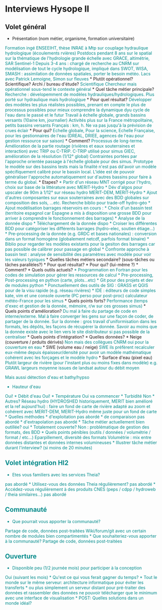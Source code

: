 # Interviews Hysope II

## Volet général

* Présentation (nom métier, organisme, formation universitaire)
<span class="user-answer">
Formation ingé ENSEEIHT, thèse INRAE à Mtp sur couplage hydraulique hydrologique (écoulements rvières)
Postdocs pendant 8 ans sur le spatial sur la thématique de l'hydrologie grande échelle avec GRACE, altimétrie, SAR Sentinel-1 
Depuis 3-4 ans : chargé de recherche au CNRM sur modélisation de tout le cycle hydrologique, impliqué dans SWOT, WISA, SMASH : assimilation de données spatiales, porter le besoin météo.
Lacs avec Patrick Lemoigne, Simon sur fleuves
</span>
  * Plutôt opérationnel? Scientifique? Archi / bureau d'étude?
<span class="user-answer">
Scientifique Chercheur mais opérationnel sous-tend le contexte général
</span>
* Quel tâche métier principale? 
<span class="user-answer">
Recherche : dévelopemment de modèles hydrauliques/hydrologiques.
Plus porté sur hydraulique mais hydrologique
</span>
  * Pour quel résultat?
<span class="user-answer">
Développer des modèles les plus réalistes possibles, prenant en compte le plus de processus possibles pour mieux comprendre la dynamique dyu cycle de l'eau dans le passé et le futur
Travail à échelle globale, grands bassins versants (10aine km, journalier)
Activités plus sur la France métropolitaine, petits bassins versants Français : km, h. Ne va pas jusqu'à la prévision de crues éclair

</span>
  * Pour qui?
<span class="user-answer">
Echelle globale, Pour la science, 
Echelle Française, pour les gestionnaires de l'eau (DREAL, DRIEE, agences de l'eau pour gestion ressource sur saison)
</span>
  * Comment?
<span class="user-answer">
Processus de long-terme. Amélioration de la partie routage (rivières et eaux souterraines et interaction) avec TRIP ou C-TRIP.
C-TRIP utilisé pour simus GIEC, amélioration de la résolution (1/12° global)
Contraintes portées par l'approche orientée passage à l'échelle globale pour des simus. Prototype le modèle sur des bassins tests mais la finalité n'est pas dd'avoir un modèle spécifiquement calibré pour le bassin local. L'idée est de pouvoir généraliser l'approche automatiquement sur d'autres bassins pour faire à terme du global.

			 

</span>
  * Etapes?
<span class="user-answer">
    * Partir d'un réseau MNT corrigé pour l'hydro, choix sur base de la littérature avec MERIT-Hydro
		  * Dév d'algos pour upscaler de 90m à 1/12° sur réseau hydro MERIT-DEM, MERIT-Hydro
		  * Ajout d'autres composantes sur eaux souterraines avec des BDD globales sur composition des sols, …etc. Recherche biblio pour trade-off hydro-géo
		  * Ajout modélisation barrages réservoirs en cours : 
		  	 * Choix d'un bassin test (territoire espagnol car Espagne a mis à disposition une grosse BDD pour arriver à comprendre le fonctionnement des barrages)
		  	 * Analyse de la donnée dispo 
		  	 * Téléchargement de la donnée dispo
		  	 * Croiser les différentes BDD pour catégoriser les différents barrages (hydro-elec, soutien étiage…)
		  	 * Pre-processing de la donnée (e.g. GRDC et bases nationales) : conversion dans un format homogène (globalement netcdf, parfois format binaire)
		  	 * Biblio pour regarder les modèles existants pour la gesiton des barrages car pas possible de calibrer pour passage en global
		  	 * Confronte approche à bassin test : analyse de sensibilité des paramètres avec modèle pour voir les valeurs typiques
</span>
* Quelles tâches métiers secondaire? (sous-tâches ou tâches parallèles?)
<span class="user-answer">

</span>
  * Pour quel résultat?
<span class="user-answer">

</span>
  * Pour qui? (lui-même ?)
<span class="user-answer">

</span>
  * Comment?
<span class="user-answer">

</span>
* Quels outils actuels?
<span class="user-answer">
	 * Programmation en Fortran pour les codes de simulation pour gérer les ressources de calcul
	 * Pre-processing, Post-processing en python (carte, plots…etc)
	 * Git pour des projets et dev de modules python 
	 * Ponctuellement des outils de SIG : GRASS et QGIS pour de la visu rapide (e.g. réseau rivières)
	 * IDE : éditeurs de code simples kate, vim et une console ouverte (PC perso pour post-proc)
calculateur météo-France pour les simus
</span>
  * Quels points forts?
<span class="user-answer">
Performance (temps d'exec et gestion de la donnée, mémoire, r/w sur ces grosses simus)
</span>
  * Quels points d'amélioration?
<span class="user-answer">
Du mal à faire du partage de code en interne/externe. Mal à faire converger les gens sur une façon de coder, de partager de la donnée.		
Sur la donnée : gros travail d'uniformisation dans les formats, les dépôts, les façons de récupérer la donnée. 
Savoir au moins que la donnée existe avec le lien vers le site distributeur si pas possible de la centraliser
</span>
  * Quels points d'intégration?
<span class="user-answer">

</span>
* Quelles données? 
<span class="user-answer">

</span>
  * Neige (couverture / prduits dérivés)
<span class="user-answer">
Non mais des collègues CNRM oui pour la couverture en eau

</span>
  * SWE (volume eau / neige)
<span class="user-answer">
SWE ils préfèrent recalculer eux-même depuis épaisseur/densité pour avoir un modèle mathématique cohérent avec les forçages et le modèle hydro
</span>
  * Surface d'eau (pixel eau)
<span class="user-answer">
Plutôt largeur de rivière (pour l'instant plus ou moins fixes dans modèle)
e.g. GRAWL largeurs moyenne issues de landsat autour du débit moyen
		
Mais aussi détection d'eau et bathy/hypso
</span>
  * Hauteur d'eau
<span class="user-answer">
Oui!
</span>
  * Débit d'eau
<span class="user-answer">
Oui!
</span>
  * Température
<span class="user-answer">
Oui va commencer
</span>
  * Turbidité
<span class="user-answer">
Non
</span>
  * Autres?
<span class="user-answer">
Réseau hydro (HYDROSHED historiquement, MERIT bien amélioré et la ref aujourd'hui) : faire un fond de carte de rivière adapté au zoom et cohérent avec MERIT-DEM, MERIT-Hydro même juste pour un fond de carte
</span>
* Quelles méthodes
  * d'exploitation
<span class="user-answer">
pas abordé
</span>
  * de comparaison
<span class="user-answer">
pas abordé
</span>
  * d'extrapolation
<span class="user-answer">
pas abordé
</span>
* Tâche métier actuellement bien outillée?
<span class="user-answer">
oui
</span>
  * Totalement couverte?
<span class="user-answer">
Non : problématique de gestion des formats, des BDD
</span>
* Quels points pénibles (outils / données / volumétrie / format / etc...)
<span class="user-answer">
Eparpillement, diversité des formats
Volumétrie : mix entre données distantes et données internes volumineuses
</span>
* Illustrer tâche métier durant l'interview? (si moins de 20 minutes)
<span class="user-answer">

</span>

## Volet intégration HI2

* Etes vous familiers avec les services Theia?
<span class="user-answer">
pas abordé
</span>
* Utilisez-vous des données Theia régulièrement?
<span class="user-answer">
pas abordé
</span>
* Accédez-vous régulièrement à des produits CNES (peps / cdpp / hydroweb / theia similaires...)
<span class="user-answer">
pas abordé
</span>

## Communauté

* Que pourrait vous apporter la communauté?
<span class="user-answer">
Partage de code, données post-traitées 
Wiki/forum/git avec un certain nombre de modules bien compartimentés
</span>
* Que souhaiteriez-vous apporter à la communauté?
<span class="user-answer">
Partage de code, données post-traitées 
</span>

## Ouverture

* Disponible peu (1/2 journée mois) pour participer à la conception
<span class="user-answer">
Oui (suivant les mois)
</span>
* Qu'est ce qui vous ferait gagner du temps?
<span class="user-answer">
  * Tout le monde sur le même serveur: architecture informatique pour éviter les transferts
	 * ou plus simplement un serveur distant pour pré-traiter des données et rassembler des données ne pouvoir télécharger que le minimum avec une interface de visualisation
</span>
* POST: Quelles solutions dans un monde idéal?
<span class="user-answer">

</span>


<style>
.user-answer {
  color: darkcyan;  
}
</style>
